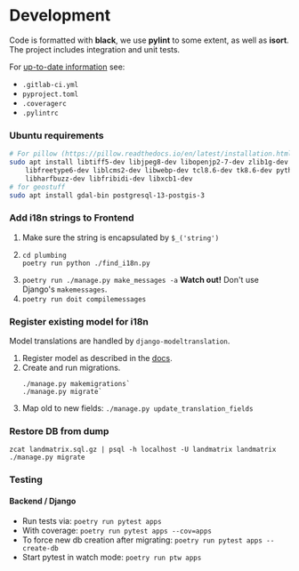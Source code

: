 # Development

Code is formatted with **black**, we use **pylint** to some extent, as well as **isort**.
The project includes integration and unit tests.

For [up-to-date information](https://en.wikipedia.org/wiki/Self-documenting_code) see:

* `.gitlab-ci.yml`
* `pyproject.toml`
* `.coveragerc`
* `.pylintrc`


### Ubuntu requirements

```bash
# For pillow (https://pillow.readthedocs.io/en/latest/installation.html#building-on-linux)
sudo apt install libtiff5-dev libjpeg8-dev libopenjp2-7-dev zlib1g-dev \
    libfreetype6-dev liblcms2-dev libwebp-dev tcl8.6-dev tk8.6-dev python3-tk \
    libharfbuzz-dev libfribidi-dev libxcb1-dev
# for geostuff
sudo apt install gdal-bin postgresql-13-postgis-3
```

### Add i18n strings to Frontend

1. Make sure the string is encapsulated by `$_('string')`
2. ```shell
   cd plumbing
   poetry run python ./find_i18n.py
   ```
3. `poetry run ./manage.py make_messages -a`
   **Watch out!**  Don't use Django's `makemessages`.
4. `poetry run doit compilemessages`

### Register existing model for i18n

Model translations are handled by `django-modeltranslation`.

1. Register model as described in the [docs](https://django-modeltranslation.readthedocs.io/en/latest/registration.html).
2. Create and run migrations.
   ```shell
   ./manage.py makemigrations`
   ./manage.py migrate`
   ```
3. Map old to new fields: `./manage.py update_translation_fields`


### Restore DB from dump

```shell
zcat landmatrix.sql.gz | psql -h localhost -U landmatrix landmatrix
./manage.py migrate
```

### Testing

#### Backend / Django

* Run tests via: `poetry run pytest apps`
* With coverage: `poetry run pytest apps --cov=apps`
* To force new db creation after migrating: `poetry run pytest apps --create-db`
* Start pytest in watch mode: `poetry run ptw apps`
